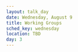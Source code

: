 ```yaml
---
layout: talk_day
date: Wednesday, August 9
title: Working Groups
sched_key: wednesday
location: TBD
day: 3
---
```

